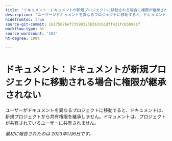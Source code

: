 ```yaml
---
title: "ドキュメント：ドキュメントが新規プロジェクトに移動される場合に権限が継承されない"
description: "ユーザーがドキュメントを異なるプロジェクトに移動すると、ドキュメントは、新規プロジェクトから共有権限を継承しません。ドキュメントは、プロジェクトが共有されているユーザーに共有されません。"
hidefromtoc: true
source-git-commit: 1617567bef73599325b363c61dff421fc65b9a1f
workflow-type: ht
source-wordcount: '102'
ht-degree: 100%

---
```



# ドキュメント：ドキュメントが新規プロジェクトに移動される場合に権限が継承されない

<!-- This Known Issue is on the TOC for both Workfront and Workfront Proof-->

ユーザーがドキュメントを異なるプロジェクトに移動すると、ドキュメントは、新規プロジェクトから共有権限を継承しません。ドキュメントは、プロジェクトが共有されているユーザーに共有されません。

_最初に報告されたのは 2023年1月6日です。_

